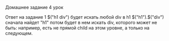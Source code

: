 Домашнее задание 4 урок

Ответ на задание 1
$("h1 div") будет искать любой div  в h1
$("h1").$("div") сначала найдет "h1" потом будет в нем искать div, которого может не быть: например, есть не прямой
child на этом уровне, а только на следующем.